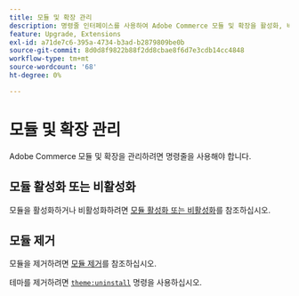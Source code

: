 ```yaml
---
title: 모듈 및 확장 관리
description: 명령줄 인터페이스를 사용하여 Adobe Commerce 모듈 및 확장을 활성화, 비활성화 및 제거합니다.
feature: Upgrade, Extensions
exl-id: a71de7c6-395a-4734-b3ad-b2879809be0b
source-git-commit: 8d0d8f9822b88f2dd8cbae8f6d7e3cdb14cc4848
workflow-type: tm+mt
source-wordcount: '68'
ht-degree: 0%

---
```


# 모듈 및 확장 관리

Adobe Commerce 모듈 및 확장을 관리하려면 명령줄을 사용해야 합니다.

## 모듈 활성화 또는 비활성화

모듈을 활성화하거나 비활성화하려면 [모듈 활성화 또는 비활성화](../../installation/tutorials/manage-modules.md)를 참조하십시오.

## 모듈 제거

모듈을 제거하려면 [모듈 제거](../../installation/tutorials/uninstall-modules.md)를 참조하십시오.

테마를 제거하려면 [`theme:uninstall`](../../installation/tutorials/themes.md) 명령을 사용하십시오.
